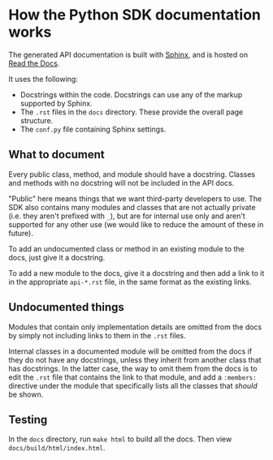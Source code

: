 # How the Python SDK documentation works

The generated API documentation is built with [Sphinx](http://www.sphinx-doc.org/en/master/), and is hosted on [Read the Docs](https://readthedocs.org/).

It uses the following:

* Docstrings within the code. Docstrings can use any of the markup supported by Sphinx.
* The `.rst` files in the `docs` directory. These provide the overall page structure.
* The `conf.py` file containing Sphinx settings.

## What to document

Every public class, method, and module should have a docstring. Classes and methods with no docstring will not be included in the API docs.

"Public" here means things that we want third-party developers to use. The SDK also contains many modules and classes that are not actually private (i.e. they aren't prefixed with `_`), but are for internal use only and aren't supported for any other use (we would like to reduce the amount of these in future).

To add an undocumented class or method in an existing module to the docs, just give it a docstring.

To add a new module to the docs, give it a docstring and then add a link to it in the appropriate `api-*.rst` file, in the same format as the existing links.

## Undocumented things

Modules that contain only implementation details are omitted from the docs by simply not including links to them in the `.rst` files.

Internal classes in a documented module will be omitted from the docs if they do not have any docstrings, unless they inherit from another class that has docstrings. In the latter case, the way to omit them from the docs is to edit the `.rst` file that contains the link to that module, and add a `:members:` directive under the module that specifically lists all the classes that  _should_ be shown.

## Testing

In the `docs` directory, run `make html` to build all the docs. Then view `docs/build/html/index.html`.
